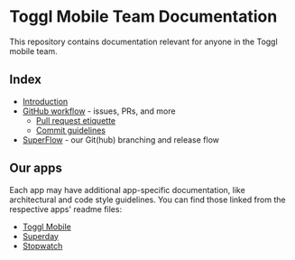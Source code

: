 # Toggl Mobile Team Documentation

This repository contains documentation relevant for anyone in the Toggl mobile team.


## Index

- [Introduction](https://github.com/toggl/mobile-docs/blob/develop/introduction.md "Introduction")
- [GitHub workflow](https://github.com/toggl/mobile-docs/blob/develop/github-workflow.md "GitHub Workflow") - issues, PRs, and more
    - [Pull request etiquette](https://github.com/toggl/mobile-docs/blob/develop/pull-request-etiquette.md "Pull Request Etiquette")
    - [Commit guidelines](https://github.com/toggl/mobile-docs/blob/develop/commit-guidelines.md "Commit Guidelines")
- [SuperFlow](https://github.com/toggl/mobile-docs/blob/develop/superflow.md "SuperFlow: Toggl Mobile's branching work flow") - our Git(hub) branching and release flow


## Our apps

Each app may have additional app-specific documentation, like architectural and code style guidelines. You can find those linked from the respective apps' readme files:

- [Toggl Mobile](https://github.com/toggl/mobileapp#toggl-mobile-app- "Toggl Mobile App repository")
- [Superday](https://github.com/toggl/superday#-superday- "Superday repository")
- [Stopwatch](https://github.com/toggl/stopwatch/blob/master/Readme.md#toggl-ios-stopwatch-app "Toggl iOS Stopwatch App repository")
